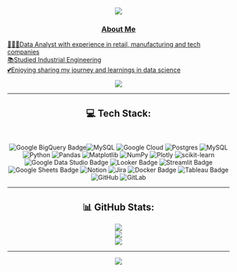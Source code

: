 <h1 align="center">
  <a href="https://git.io/typing-svg">
    <img src="https://readme-typing-svg.herokuapp.com/?font=Righteous&size=35&center=true&vCenter=true&width=500&height=70&duration=3500&lines=♡+Hi,+I'm+Katia!;+Nice+to+see+you+here+>ᴗ<;" /> </h1>
<!-- # ♡ Hi, I'm Katia! Nice to see you here >ᴗ<ㅤ -->

<h3 align="center">About Me </h3>

👩🏻‍💻Data Analyst with experience in retail, manufacturing and tech companies<br>
📚Studied Industrial Engineering <br>
💕Enjoying sharing my journey and learnings in data science<br>

<div align="center">
  <a href="https://linkedin.com/in/https://www.linkedin.com/in/katiakitaguti/">
    <img src="https://img.shields.io/badge/LinkedIn-%230077B5.svg?logo=linkedin&logoColor=white" /></a>

<hr/>


<h2 align="center">💻 Tech Stack: </h2>
<br/>

![Google BigQuery Badge](https://img.shields.io/badge/Google%20BigQuery-669DF6?logo=googlebigquery&logoColor=fff&style=for-the-badge)![MySQL](https://img.shields.io/badge/mysql-4479A1.svg?style=for-the-badge&logo=mysql&logoColor=white) 
![Google Cloud](https://img.shields.io/badge/GoogleCloud-%234285F4.svg?style=for-the-badge&logo=google-cloud&logoColor=white) 
![Postgres](https://img.shields.io/badge/postgres-%23316192.svg?style=for-the-badge&logo=postgresql&logoColor=white) 
![MySQL](https://img.shields.io/badge/mysql-4479A1.svg?style=for-the-badge&logo=mysql&logoColor=white) 
![Python](https://img.shields.io/badge/python-3670A0?style=for-the-badge&logo=python&logoColor=ffdd54) 
![Pandas](https://img.shields.io/badge/pandas-%23150458.svg?style=for-the-badge&logo=pandas&logoColor=white) 
![Matplotlib](https://img.shields.io/badge/Matplotlib-%23ffffff.svg?style=for-the-badge&logo=Matplotlib&logoColor=black) 
![NumPy](https://img.shields.io/badge/numpy-%23013243.svg?style=for-the-badge&logo=numpy&logoColor=white) 
![Plotly](https://img.shields.io/badge/Plotly-%233F4F75.svg?style=for-the-badge&logo=plotly&logoColor=white) 
![scikit-learn](https://img.shields.io/badge/scikit--learn-%23F7931E.svg?style=for-the-badge&logo=scikit-learn&logoColor=white) 
![Google Data Studio Badge](https://img.shields.io/badge/Google%20Data%20Studio-669DF6?logo=googledatastudio&logoColor=fff&style=for-the-badge)
![Looker Badge](https://img.shields.io/badge/Looker-4285F4?logo=looker&logoColor=fff&style=for-the-badge)
![Streamlit Badge](https://img.shields.io/badge/Streamlit-FF4B4B?logo=streamlit&logoColor=fff&style=for-the-badge)
![Google Sheets Badge](https://img.shields.io/badge/Google%20Sheets-34A853?logo=googlesheets&logoColor=fff&style=for-the-badge)
![Notion](https://img.shields.io/badge/Notion-%23000000.svg?style=for-the-badge&logo=notion&logoColor=white) 
![Jira](https://img.shields.io/badge/jira-%230A0FFF.svg?style=for-the-badge&logo=jira&logoColor=white)
![Docker Badge](https://img.shields.io/badge/Docker-2496ED?logo=docker&logoColor=fff&style=for-the-badge)
![Tableau Badge](https://img.shields.io/badge/Tableau-E97627?logo=tableau&logoColor=fff&style=for-the-badge)
![GitHub](https://img.shields.io/badge/github-%23121011.svg?style=for-the-badge&logo=github&logoColor=white) 
![GitLab](https://img.shields.io/badge/gitlab-%23181717.svg?style=for-the-badge&logo=gitlab&logoColor=white) 

<hr/>

<h2 align="center"> 📊 GitHub Stats: </h2>

![](https://github-readme-stats.vercel.app/api?username=katia-kitaguti&theme=panda&hide_border=false&include_all_commits=false&count_private=false)<br/>
![](https://github-readme-streak-stats.herokuapp.com/?user=katia-kitaguti&theme=panda&hide_border=false)<br/>
![](https://github-readme-stats.vercel.app/api/top-langs/?username=katia-kitaguti&theme=panda&hide_border=false&include_all_commits=false&count_private=false&layout=compact)

---
[![](https://visitcount.itsvg.in/api?id=katia-kitaguti&icon=0&color=0)](https://visitcount.itsvg.in)

<!-- Proudly created with GPRM ( https://gprm.itsvg.in ) -->
